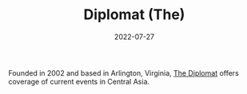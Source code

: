﻿---
title: "Diplomat (The)"
linkTitle: "Diplomat (The)"
contributor: ["Aizada Arystanbek"]
date: 2022-07-27
countries: ["Kazakhstan"]
category: ["Independent media"]
tags: ["media", "news", "international"]
date_start: [2002]
date_end: []
data_type: ["news"] 
language: ["English"]
updated: 2023-05-26
description: 
  Offers coverage of current events in Central Asia.
---

Founded in 2002 and based in Arlington, Virginia, [The Diplomat](https://thediplomat.com/) offers coverage of current events in Central Asia. 
